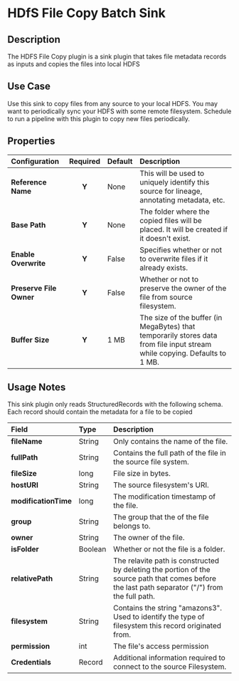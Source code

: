 # HDfS File Copy Batch Sink

Description
-----------
The HDFS File Copy plugin is a sink plugin that takes file metadata records as inputs and copies the files into local HDFS


Use Case
--------
Use this sink to copy files from any source to your local HDFS.
You may want to periodically sync your HDFS with some remote filesystem. Schedule to run a pipeline with this plugin to copy new files periodically.


Properties
----------
| Configuration                            | Required | Default   | Description                                                                                                                  |
| :--------------------------------------- | :------: | :------   | :--------------------------------------------------------------------------------------------------------------------------- |
| **Reference Name**                       |  **Y**   | None      | This will be used to uniquely identify this source for lineage, annotating metadata, etc.                                    |
| **Base Path**                            |  **Y**   | None      | The folder where the copied files will be placed. It will be created if it doesn't exist.                                    |
| **Enable Overwrite**                     |  **Y**   | False     | Specifies whether or not to overwrite files if it already exists.                                                            |
| **Preserve File Owner**                  |  **Y**   | False     | Whether or not to preserve the owner of the file from source filesystem.                                                     |
| **Buffer Size**                          |  **Y**   | 1 MB      | The size of the buffer (in MegaBytes) that temporarily stores data from file input stream while copying. Defaults to 1 MB.   |

Usage Notes
-----------
This sink plugin only reads StructuredRecords with the following schema. Each record should contain the metadata for a file to be copied

| Field                  | Type   | Description                                                                                                                                    |
| :--------------------- | :----- | :-------------------------                                                                                                                     |
| **fileName**           | String | Only contains the name of the file.                                                                                                            |
| **fullPath**           | String | Contains the full path of the file in the source file system.                                                                                  |
| **fileSize**           | long   | File size in bytes.                                                                                                                            |
| **hostURI**            | String | The source filesystem's URI.                                                                                                                   |
| **modificationTime**   | long   | The modification timestamp of the file.                                                                                                        |
| **group**              | String | The group that the of the file belongs to.                                                                                                     |
| **owner**              | String | The owner of the file.                                                                                                                         |
| **isFolder**           | Boolean| Whether or not the file is a folder.                                                                                                           |
| **relativePath**       | String | The relavite path is constructed by deleting the portion of the source path that comes before the last path separator ("/") from the full path.|
| **filesystem**         | String | Contains the string "amazons3". Used to identify the type of filesystem this record originated from.                                           |
| **permission**         | int    | The file's access permission                                                                                                                   |
| **Credentials**        | Record | Additional information required to connect to the source Filesystem.                                                                           |
